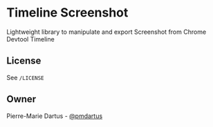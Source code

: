 # Timeline Screenshot

Lightweight library to manipulate and export Screenshot from Chrome Devtool Timeline

## License

See `/LICENSE`

## Owner

Pierre-Marie Dartus - [@pmdartus](https://github.com/pmdartus)
